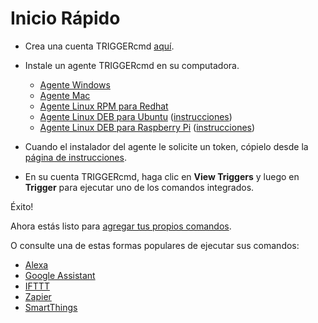 # Inicio Rápido

* Crea una cuenta TRIGGERcmd [aquí](https://www.triggercmd.com/user/auth/signup).

* Instale un agente TRIGGERcmd en su computadora. 

  * [Agente Windows](https://agents.triggercmd.com/TRIGGERcmdAgentSetup.exe)
  * [Agente Mac](https://agents.triggercmd.com/TRIGGERcmdAgent.dmg)
  * [Agente Linux RPM para Redhat](https://agents.triggercmd.com/triggercmdagent-1.0.1.x86_64.rpm)
  * [Agente Linux DEB para Ubuntu](https://agents.triggercmd.com/triggercmdagent_1.0.1_amd64.deb) ([instrucciones](https://www.triggercmd.com/forum/topic/11/ubuntu-linux-agent-instructions))
  * [Agente Linux DEB para Raspberry Pi](https://agents.triggercmd.com/triggercmdagent_1.0.1_all.deb) ([instrucciones](https://www.triggercmd.com/forum/topic/12/raspberry-pi-setup))

* Cuando el instalador del agente le solicite un token, cópielo desde la [página de instrucciones](https://www.triggercmd.com/user/computer/create).  
* En su cuenta TRIGGERcmd, haga clic en **View Triggers** y luego en **Trigger** para ejecutar uno de los comandos integrados.

Éxito!

Ahora estás listo para [agregar tus propios comandos](./es/Commands.md).

O consulte una de estas formas populares de ejecutar sus comandos:

* [Alexa](./es/SmartHomeAlexa.md)
* [Google Assistant](./es/SmartHomeGoogle.md)
* [IFTTT](./es/IFTTT.md)
* [Zapier](./es/Zapier.md)
* [SmartThings](./es/SmartThings.md)